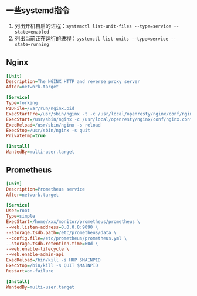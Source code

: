 ## 一些systemd指令

1. 列出开机自启的进程：`systemctl list-unit-files --type=service --state=enabled`
2. 列出当前正在运行的进程：`systemctl list-units --type=service --state=running`

## Nginx

```ini
[Unit]
Description=The NGINX HTTP and reverse proxy server
After=network.target

[Service]
Type=forking
PIDFile=/var/run/nginx.pid
ExecStartPre=/usr/sbin/nginx -t -c /usr/local/openresty/nginx/conf/nginx.conf
ExecStart=/usr/sbin/nginx -c /usr/local/openresty/nginx/conf/nginx.conf
ExecReload=/usr/sbin/nginx -s reload
ExecStop=/usr/sbin/nginx -s quit
PrivateTmp=true

[Install]
WantedBy=multi-user.target
```

## Prometheus

```ini
[Unit]
Description=Prometheus service
After=network.target

[Service]
User=root
Type=simple
ExecStart=/home/xxx/monitor/prometheus/prometheus \
--web.listen-address=0.0.0.0:9090 \
--storage.tsdb.path=/etc/prometheus/data \
--config.file=/etc/prometheus/prometheus.yml \
--storage.tsdb.retention.time=60d \
--web.enable-lifecycle \
--web.enable-admin-api
ExecReload=/bin/kill -s HUP $MAINPID
ExecStop=/bin/kill -s QUIT $MAINPID
Restart=on-failure

[Install]
WantedBy=multi-user.target
```

